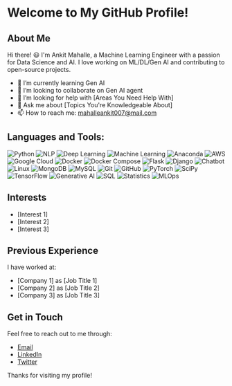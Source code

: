# Welcome to My GitHub Profile!

## About Me

Hi there! :smiley: I'm Ankit Mahalle, a Machine Learning Engineer with a passion for Data Science and AI. I love working on ML/DL/Gen AI and contributing to open-source projects.

- 🌱 I’m currently learning Gen AI
- 👯 I’m looking to collaborate on Gen AI agent
- 🤔 I’m looking for help with [Areas You Need Help With]
- 💬 Ask me about [Topics You're Knowledgeable About]
- 📫 How to reach me: mahalleankit007@mail.com

## Languages and Tools:
![Python](https://img.shields.io/badge/-Python-3776AB?style=flat&logo=Python&logoColor=white)
![NLP](https://img.shields.io/badge/-NLP-0E76A8?style=flat&logo=Natural%20Language%20Processing&logoColor=white)
![Deep Learning](https://img.shields.io/badge/-Deep%20Learning-FF6F00?style=flat&logo=TensorFlow&logoColor=white)
![Machine Learning](https://img.shields.io/badge/-Machine%20Learning-FF6F00?style=flat&logo=scikit-learn&logoColor=white)
![Anaconda](https://img.shields.io/badge/-Anaconda-44A833?style=flat&logo=Anaconda&logoColor=white)
![AWS](https://img.shields.io/badge/-AWS-232F3E?style=flat&logo=Amazon%20AWS&logoColor=white)
![Google Cloud](https://img.shields.io/badge/-Google%20Cloud-4285F4?style=flat&logo=Google%20Cloud&logoColor=white)
![Docker](https://img.shields.io/badge/-Docker-2496ED?style=flat&logo=Docker&logoColor=white)
![Docker Compose](https://img.shields.io/badge/-Docker%20Compose-2496ED?style=flat&logo=Docker&logoColor=white)
![Flask](https://img.shields.io/badge/-Flask-000000?style=flat&logo=Flask&logoColor=white)
![Django](https://img.shields.io/badge/-Django-092E20?style=flat&logo=Django&logoColor=white)
![Chatbot](https://img.shields.io/badge/-Chatbot-FF9800?style=flat&logo=Dialogflow&logoColor=white)
![Linux](https://img.shields.io/badge/-Linux-FCC624?style=flat&logo=Linux&logoColor=white)
![MongoDB](https://img.shields.io/badge/-MongoDB-47A248?style=flat&logo=MongoDB&logoColor=white)
![MySQL](https://img.shields.io/badge/-MySQL-4479A1?style=flat&logo=MySQL&logoColor=white)
![Git](https://img.shields.io/badge/-Git-F05032?style=flat&logo=Git&logoColor=white)
![GitHub](https://img.shields.io/badge/-GitHub-181717?style=flat&logo=GitHub&logoColor=white)
![PyTorch](https://img.shields.io/badge/-PyTorch-EE4C2C?style=flat&logo=PyTorch&logoColor=white)
![SciPy](https://img.shields.io/badge/-SciPy-8CAAE6?style=flat&logo=SciPy&logoColor=white)
![TensorFlow](https://img.shields.io/badge/-TensorFlow-FF6F00?style=flat&logo=TensorFlow&logoColor=white)
![Generative AI](https://img.shields.io/badge/-Generative%20AI-FF6F00?style=flat&logo=OpenAI&logoColor=white)
![SQL](https://img.shields.io/badge/-SQL-4479A1?style=flat&logo=MySQL&logoColor=white)
![Statistics](https://img.shields.io/badge/-Statistics-007ACC?style=flat&logo=NumPy&logoColor=white)
![MLOps](https://img.shields.io/badge/-MLOps-FFD700?style=flat&logo=Kubernetes&logoColor=white)











## Interests

- [Interest 1]
- [Interest 2]
- [Interest 3]

## Previous Experience

I have worked at:

- [Company 1] as [Job Title 1]
- [Company 2] as [Job Title 2]
- [Company 3] as [Job Title 3]

## Get in Touch

Feel free to reach out to me through:

- [Email](mailto:your_email@example.com)
- [LinkedIn](https://linkedin.com/in/yourprofile)
- [Twitter](https://twitter.com/yourprofile)

Thanks for visiting my profile!